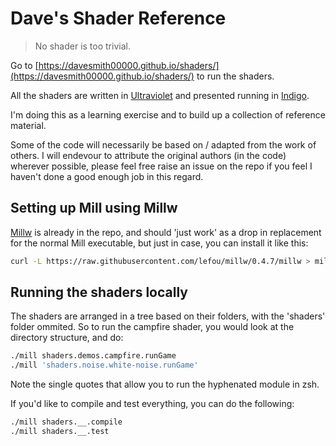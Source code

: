 # Dave's Shader Reference

> No shader is too trivial.

Go to [https://davesmith00000.github.io/shaders/](https://davesmith00000.github.io/shaders/) to run the shaders.

All the shaders are written in [Ultraviolet](https://github.com/PurpleKingdomGames/ultraviolet) and presented running in [Indigo](https://indigoengine.io/).

I'm doing this as a learning exercise and to build up a collection of reference material.

Some of the code will necessarily be based on / adapted from the work of others. I will endevour to attribute the original authors (in the code) wherever possible, please feel free raise an issue on the repo if you feel I haven't done a good enough job in this regard.

## Setting up Mill using Millw

[Millw](https://github.com/lefou/millw) is already in the repo, and should 'just work' as a drop in replacement for the normal Mill executable, but just in case, you can install it like this:

```sh
curl -L https://raw.githubusercontent.com/lefou/millw/0.4.7/millw > mill && chmod +x mill
```

## Running the shaders locally

The shaders are arranged in a tree based on their folders, with the 'shaders' folder ommited. So to run the campfire shader, you would look at the directory structure, and do:

```sh
./mill shaders.demos.campfire.runGame
./mill 'shaders.noise.white-noise.runGame'
```

Note the single quotes that allow you to run the hyphenated module in zsh.

If you'd like to compile and test everything, you can do the following:

```sh
./mill shaders.__.compile
./mill shaders.__.test
```
